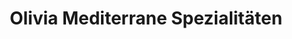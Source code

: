 ---
title: "Olivia Mediterrane Spezialitäten"
url: /cloppenburg/olivia-mediterrane-spezialitaeten/
shop: Feinkost
---